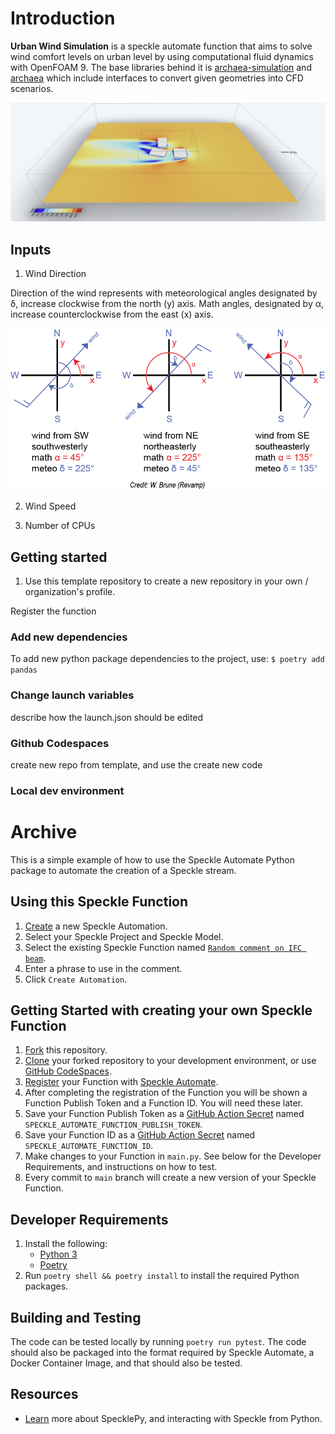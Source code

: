 # Introduction

**Urban Wind Simulation** is a speckle automate function that aims to solve wind comfort levels on urban level by using computational fluid dynamics with OpenFOAM 9. The base libraries behind it is [archaea-simulation](https://pypi.org/project/archaea-simulation/) and [archaea](https://pypi.org/project/archaea/) which include interfaces to convert given geometries into CFD scenarios.

![CFD Sample Result](/img/sample_result.png)

## Inputs

1. Wind Direction

Direction of the wind represents with meteorological angles designated by δ, increase clockwise from the north (y) axis. Math angles, designated by α, increase counterclockwise from the east (x) axis.

![Math & Meteo Angles](/img/math_meteo_angles.png)

2. Wind Speed



3. Number of CPUs

## Getting started

1. Use this template repository to create a new repository in your own / organization's profile.

Register the function 

### Add new dependencies

To add new python package dependencies to the project, use:
`$ poetry add pandas`

### Change launch variables

describe how the launch.json should be edited

### Github Codespaces

create new repo from template, and use the create new code


### Local dev environment




# Archive

This is a simple example of how to use the Speckle Automate Python package to automate the creation of a Speckle stream.


## Using this Speckle Function

1. [Create](https://automate.speckle.dev/) a new Speckle Automation.
1. Select your Speckle Project and Speckle Model.
1. Select the existing Speckle Function named [`Random comment on IFC beam`](https://automate.speckle.dev/functions/e110be8fad).
1. Enter a phrase to use in the comment.
1. Click `Create Automation`.

## Getting Started with creating your own Speckle Function

1. [Fork](https://docs.github.com/en/get-started/quickstart/fork-a-repo) this repository.
1. [Clone](https://docs.github.com/en/get-started/quickstart/fork-a-repo#cloning-your-forked-repository) your forked repository to your development environment, or use [GitHub CodeSpaces](https://github.com/features/codespaces).
1. [Register](https://automate.speckle.dev/) your Function with [Speckle Automate](https://automate.speckle.dev/).
1. After completing the registration of the Function you will be shown a Function Publish Token and a Function ID. You will need these later.
1. Save your Function Publish Token as a [GitHub Action Secret](https://docs.github.com/en/actions/security-guides/encrypted-secrets#creating-encrypted-secrets-for-a-repository) named `SPECKLE_AUTOMATE_FUNCTION_PUBLISH_TOKEN`.
1. Save your Function ID as a [GitHub Action Secret](https://docs.github.com/en/actions/security-guides/encrypted-secrets#creating-encrypted-secrets-for-a-repository) named `SPECKLE_AUTOMATE_FUNCTION_ID`.
1. Make changes to your Function in `main.py`. See below for the Developer Requirements, and instructions on how to test.
1. Every commit to `main` branch will create a new version of your Speckle Function.

## Developer Requirements

1. Install the following:
    - [Python 3](https://www.python.org/downloads/)
    - [Poetry](https://python-poetry.org/docs/#installing-with-the-official-installer)
1. Run `poetry shell && poetry install` to install the required Python packages.

## Building and Testing

The code can be tested locally by running `poetry run pytest`.
The code should also be packaged into the format required by Speckle Automate, a Docker Container Image, and that should also be tested.

## Resources

- [Learn](https://speckle.guide/dev/python.html) more about SpecklePy, and interacting with Speckle from Python.

